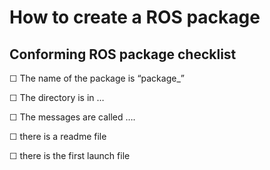 # How to create a ROS package






## Conforming ROS package checklist

☐ The name of the package is “package_<handle>”

☐ The directory is in …

☐ The messages are called ….

☐ there is a readme file

☐ there is the first launch file

